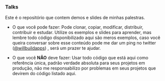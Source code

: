 ### Talks

Este é o repositório que contem demos e slides de minhas palestras.

* O que você pode fazer: Pode clonar, copiar, modificar, distribuir, contribuir e estudar. Utilize os exemplos e slides para aprender, mas lembre todo código disponibilizado aqui são meros exemplos, caso você queira conversar sobre esse conteúdo pode me dar um ping no twitter ([@willbuildapps](https://twitter.com/willbuildapps)) , será um prazer te ajudar.


* O que você **NÃO** deve fazer: Usar todo código que está aqui como referência única, padrão verdade absoluta para seus projetos em produção, não me responsabilizo por problemas em seus projetos que devirem do código listado aqui. 
